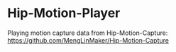 # Hip-Motion-Player
Playing motion capture data from Hip-Motion-Capture: https://github.com/MengLinMaker/Hip-Motion-Capture
